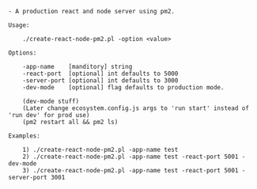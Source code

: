 
	- A production react and node server using pm2.

	Usage:

		./create-react-node-pm2.pl -option <value>
	
	Options:
	
		-app-name    [manditory] string
		-react-port  [optional] int defaults to 5000
		-server-port [optional] int defaults to 3000
		-dev-mode    [optional] flag defaults to production mode.

		(dev-mode stuff)
		(Later change ecosystem.config.js args to 'run start' instead of 'run dev' for prod use)
		(pm2 restart all && pm2 ls)

	Examples: 

		1) ./create-react-node-pm2.pl -app-name test 
		2) ./create-react-node-pm2.pl -app-name test -react-port 5001 -dev-mode
		3) ./create-react-node-pm2.pl -app-name test -react-port 5001 -server-port 3001

